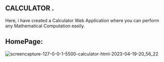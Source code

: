 
## CALCULATOR .
Here, i have created a Calculator Web Application where you can perform any Mathematical Computation easily.


## HomePage:
![screencapture-127-0-0-1-5500-calculator-html-2023-04-19-20_56_22](https://user-images.githubusercontent.com/110592131/233124540-cc657e27-0192-4923-b0f9-57ec62a022d1.png)
